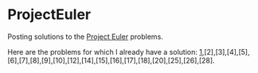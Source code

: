 # ProjectEuler
Posting solutions to the [Project Euler](https://projecteuler.net/) problems.

Here are the problems for which I already have a solution: [1],[2],[3],[4],[5],[6],[7],[8],[9],[10],[12],[14],[15],[16],[17],[18],[20],[25],[26],[28].


[1]: https://projecteuler.net/problem=1
[1]: https://projecteuler.net/problem=1
[1]: https://projecteuler.net/problem=1
[1]: https://projecteuler.net/problem=1
[1]: https://projecteuler.net/problem=1
[1]: https://projecteuler.net/problem=1
[1]: https://projecteuler.net/problem=1

